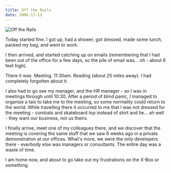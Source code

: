 ```yaml
---
title: Off the Rails
date: 2006-11-13
---
```


![Off the Rails](https://source.unsplash.com/-m88z7ily-w/1600x900)

Today started fine. I got up, had a shower, got dressed, made some lunch, packed my bag, and went to work.

I then arrived, and started catching up on emails (remembering that I had been out of the office for a few days, so the pile of email was... oh - about 6 feet high).

There it was. Meeting. 11:30am. Reading (about 25 miles away). I had completely forgotten about it.

I also had to go see my manager, and the HR manager - so I was in meetings through until 10:30. After a period of blind panic, I managed to organise a taxi to take me to the meeting, so some normality could return to the world. While travelling there it occurred to me that I was not dressed for the meeting - combats and skateboard top instead of shirt and tie... ah well - they want our business, not us theirs.

I finally arrive, meet one of my colleagues there, and we discover that the meeting is covering the same stuff that we saw 6 weeks ago in a private demonstration at our offices. What's more, we were the only developers there - everbody else was managers or consultants. The entire day was a waste of time.

I am home now, and about to go take out my frustrations on the X-Box or something.